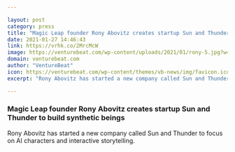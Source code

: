 ```yaml
---

layout: post
category: press
title: "Magic Leap founder Rony Abovitz creates startup Sun and Thunder to build synthetic beings"
date: 2021-01-27 14:46:43
link: https://vrhk.co/2MrcMcW
image: https://venturebeat.com/wp-content/uploads/2021/01/rony-5.jpg?w=1200&strip=all
domain: venturebeat.com
author: "VentureBeat"
icon: https://venturebeat.com/wp-content/themes/vb-news/img/favicon.ico
excerpt: "Rony Abovitz has started a new company called Sun and Thunder to focus on AI characters and interactive storytelling."

---
```


### Magic Leap founder Rony Abovitz creates startup Sun and Thunder to build synthetic beings

Rony Abovitz has started a new company called Sun and Thunder to focus on AI characters and interactive storytelling.